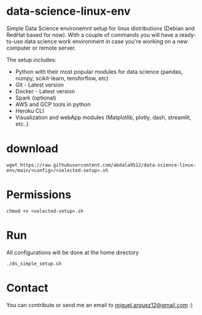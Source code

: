 # data-science-linux-env
Simple Data Science environemnt setup for  linux distributions (Debian and RedHat based for now). With a couple of commands you will have a ready-to-use data science work environment in case you're working on a new computer or remote server.

The setup includes:
- Python with their most popular modules for data science (pandas, numpy, scikit-learn, tensforflow, etc)
- Git - Latest version
- Docker - Latest version
- Spark (optional)
- AWS and GCP tools in python
- Heroku CLI
- Visualization and webApp modules (Matplotlib, plotly, dash, streamlit, etc..)


# download
```
wget https://raw.githubusercontent.com/abdala9512/data-science-linux-env/main/<config>/<selected-setup>.sh
```

# Permissions
```
chmod +x <selected-setup>.sh
```

# Run
All configurations will be done at the home directory
```
./ds_simple_setup.sh
```

# Contact
You can contribute or send me an email to miguel.arquez12@gmail.com :)
